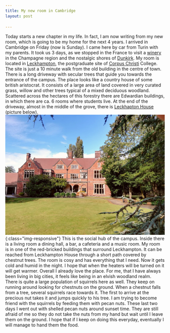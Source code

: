 ```yaml
---
title: My new room in Cambridge
layout: post

---
```


Today starts a new chapter in my life.
In fact, I am now writing from my new room, which is going to be my home for the next 4 years. I arrived in Cambridge on Friday (now is Sunday). I came here by car from Turin with my parents. It took us 3 days, as we stopped in the France to visit a [winery](https://www.champagne-coulon.com) in the Champagne region and the nostalgic shores of [Dunkirk](https://en.wikipedia.org/wiki/Dunkirk_evacuation).
My room is located in [Leckhampton](https://en.wikipedia.org/wiki/Leckhampton,_Corpus_Christi_College,_Cambridge), the postgraduate site of [Corpus Christi](https://en.wikipedia.org/wiki/Corpus_Christi_College,_Cambridge) College.
The site is just a 10 minute walk from the old building in the centre of town. There is a long driveway with secular trees that guide you towards the entrance of the campus. The place looks like a country house of some british aristocrat. It consists of a large area of land covered in very curated grass, willow and other trees typical of a mixed deciduous woodland. Scattered across the hectares of this forestry there are Edwardian buildings, in which there are ca. 6 rooms where students live. At the end of the driveway, almost in the middle of the grove, there is [Leckhapton House](https://www.corpus.cam.ac.uk/conferences/function-rooms/leckhampton-house) (picture below).  
![Leckhampton](/assets/figs/leckhouse.jpg){:class="img-responsive"}
This is the social hub of the campus. Inside there is a living room a dining hall, a bar, a cafeteria and a music room.
My room is in one of the red-bricked buildings that surround Leckhampton. It can be reached from Leckhampton House through a short path covered by chestnut trees. The room is cosy and has everything that I need. Now it gets cold and humid in the night. I hope that when the heaters will be turned on it will get warmer.
Overall I already love the place. For me, that I have always been living in big cities, it feels like being in an elvish woodland realm. There is quite a large population of squirrels here as well. They keep on running around looking for chestnuts on the ground. When a chestnut falls from a tree, several squirrels race towards it. The first to arrive at the precious nut takes it and jumps quickly to his tree. I am trying to become friend with the squirrels by feeding them with pecan nuts. These last two days I went out with shelled pecan nuts around sunset time. They are still afraid of me so they do not take the nuts from my hand but wait until I leave them on the ground. I hope that if I keep on doing this everyday, eventually I will manage to hand them the food.

